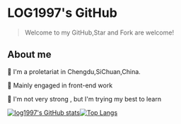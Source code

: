 # LOG1997's GitHub

> Welcome to my GitHub,Star and Fork are welcome!
## About me

🍟 I'm a proletariat in Chengdu,SiChuan,China.

🍔 Mainly engaged in front-end work

🍕 I'm not very strong , but I'm trying my best to learn


[![log1997's GitHub stats](https://github-readme-stats.vercel.app/api?username=log1997&show_icons=true&theme=gruvbox)](https://github.com/LOG1997/LOG1997)[![Top Langs](https://github-readme-stats.vercel.app/api/top-langs/?username=log1997)](https://github.com/log1997/log1997)